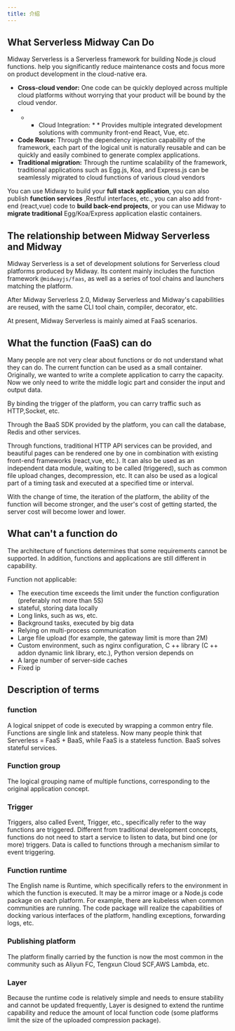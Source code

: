 ```yaml
---
title: 介绍
---
```


## What Serverless Midway Can Do

Midway Serverless is a Serverless framework for building Node.js cloud functions. help you significantly reduce maintenance costs and focus more on product development in the cloud-native era.

- **Cross-cloud vendor:** One code can be quickly deployed across multiple cloud platforms without worrying that your product will be bound by the cloud vendor.
- * * Cloud Integration: * * Provides multiple integrated development solutions with community front-end React, Vue, etc.
- **Code Reuse:** Through the dependency injection capability of the framework, each part of the logical unit is naturally reusable and can be quickly and easily combined to generate complex applications.
- **Traditional migration:** Through the runtime scalability of the framework, traditional applications such as Egg.js, Koa, and Express.js can be seamlessly migrated to cloud functions of various cloud vendors

You can use Midway to build your **full stack application**, you can also publish **function services** ,Restful interfaces, etc., you can also add front-end (react,vue) code to **build back-end projects**, or you can use Midway to **migrate traditional** Egg/Koa/Express application elastic containers.

## The relationship between Midway Serverless and Midway

Midway Serverless is a set of development solutions for Serverless cloud platforms produced by Midway. Its content mainly includes the function framework `@midwayjs/faas`, as well as a series of tool chains and launchers matching the platform.

After Midway Serverless 2.0, Midway Serverless and Midway's capabilities are reused, with the same CLI tool chain, compiler, decorator, etc.

At present, Midway Serverless is mainly aimed at FaaS scenarios.

## What the function (FaaS) can do

Many people are not very clear about functions or do not understand what they can do. The current function can be used as a small container. Originally, we wanted to write a complete application to carry the capacity. Now we only need to write the middle logic part and consider the input and output data.

By binding the trigger of the platform, you can carry traffic such as HTTP,Socket, etc.

Through the BaaS SDK provided by the platform, you can call the database, Redis and other services.

Through functions, traditional HTTP API services can be provided, and beautiful pages can be rendered one by one in combination with existing front-end frameworks (react,vue, etc.). It can also be used as an independent data module, waiting to be called (triggered), such as common file upload changes, decompression, etc. It can also be used as a logical part of a timing task and executed at a specified time or interval.

With the change of time, the iteration of the platform, the ability of the function will become stronger, and the user's cost of getting started, the server cost will become lower and lower.

## What can't a function do

The architecture of functions determines that some requirements cannot be supported. In addition, functions and applications are still different in capability.

Function not applicable:

- The execution time exceeds the limit under the function configuration (preferably not more than 5S)
- stateful, storing data locally
- Long links, such as ws, etc.
- Background tasks, executed by big data
- Relying on multi-process communication
- Large file upload (for example, the gateway limit is more than 2M)
- Custom environment, such as nginx configuration, C ++ library (C ++ addon dynamic link library, etc.), Python version depends on
- A large number of server-side caches
- Fixed ip

## Description of terms

### function

A logical snippet of code is executed by wrapping a common entry file. Functions are single link and stateless. Now many people think that Serverless = FaaS + BaaS, while FaaS is a stateless function. BaaS solves stateful services.

### Function group

The logical grouping name of multiple functions, corresponding to the original application concept.

### Trigger

Triggers, also called Event, Trigger, etc., specifically refer to the way functions are triggered.
Different from traditional development concepts, functions do not need to start a service to listen to data, but bind one (or more) triggers. Data is called to functions through a mechanism similar to event triggering.

### Function runtime

The English name is Runtime, which specifically refers to the environment in which the function is executed. It may be a mirror image or a Node.js code package on each platform. For example, there are kubeless when common communities are running. The code package will realize the capabilities of docking various interfaces of the platform, handling exceptions, forwarding logs, etc.

### Publishing platform

The platform finally carried by the function is now the most common in the community such as Aliyun FC, Tengxun Cloud SCF,AWS Lambda, etc.

### Layer

Because the runtime code is relatively simple and needs to ensure stability and cannot be updated frequently, Layer is designed to extend the runtime capability and reduce the amount of local function code (some platforms limit the size of the uploaded compression package).
